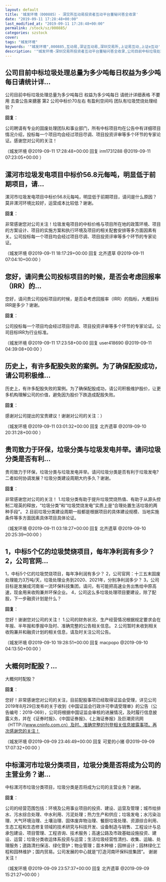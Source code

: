 ```yaml
---
layout: default
title: '城发环境（000885）- 深交所互动易投资者互动平台董秘问答全收录'
date: "2019-09-11 17:28:48+00:00"
last_modified_at: "2019-09-11 17:28:48+00:00"
permalink: /stock/sz/000885/
categories: szstock
cover: 
tags: "城发环境"
keywords: '"城发环境",000885,互动易,深证互动易,深圳交易所,上证易互动,上证e互动'
description: '"城发环境-深圳交易所投资者互动平台董秘问答全收录,公司目前中标垃圾处理总量为多少吨每日 权益为多少吨每日 请统计详细表格 不要用 去查公告来搪塞 第2 公司中标价70左右 有盈利空间吗 团队有垃圾焚烧处理经验？"'
---
```


## 公司目前中标垃圾处理总量为多少吨每日权益为多少吨每日请统计详...

公司目前中标垃圾处理总量为多少吨每日 权益为多少吨每日 请统计详细表格 不要用 去查公告来搪塞 第2 公司中标价70左右 有盈利空间吗 团队有垃圾焚烧处理经验？

**回复**：

公司聘请有专业的固废处理团队和事业部门，所有中标项目均在公告中有详细项目情况介绍，投标每一个项目均会经过项目尽调、项目投资评审等多个环节的专家论证。感谢您对公司的关注！ 

（城发环境  @2019-09-11 17:28:48+00:00 回复 irm1731288  @2019-09-11 07:23:05+00:00 ）

## 漯河市垃圾发电项目中标价56.8元每吨，明显低于前期项目，请...

漯河市垃圾发电项目中标价56.8元每吨，明显低于前期项目，请问是什么原因？莫非漯河环境比较好，运营成本比较低？谢谢。

**回复**：

非常感谢您对公司关注！垃圾发电项目的中标价格与项目所在地的政策环境、项目的方案设计、项目的实施方案和执行环境及项目的相关配套安排等多方面因素有关。公司投标每一个项目均会经过项目尽调、项目投资评审等多个环节的专家论证。 

（城发环境  @2019-09-11 18:17:29+00:00 回复 北齐遗草  @2019-09-11 07:04:10+00:00 ）

## 您好，请问贵公司投标项目的时候，是否会考虑回报率（IRR）的...

您好，请问贵公司投标项目的时候，是否会考虑回报率（IRR）的指标，大概目标IRR是多少？谢谢。

**回复**：

公司投标每一个项目均会经过项目尽调、项目投资评审等多个环节的专家论证。公司目标IRR为行业标准。 

（城发环境  @2019-09-11 17:23:58+00:00 回复 user418690  @2019-09-11 04:39:08+00:00 ）

## 历史上，有许多配股失败的案例。为了确保配股成功，请公司积极维...

历史上，有许多配股失败的案例。为了确保配股成功，请公司积极维护股价，让更多机构理解公司的价值，避免因为股价下跌造成配股失败。

**回复**：

感谢对公司提出的宝贵建议！谢谢对公司的关注：） 

（城发环境  @2019-09-11 03:01:32+00:00 回复 北齐遗草  @2019-09-10 20:31:28+00:00 ）

## 贵司致力于环保，垃圾分类与垃圾发电并举。请问垃圾分类是否有利...

贵司致力于环保，垃圾分类与垃圾发电并举。请问垃圾分类是否有利于垃圾发电?二者如何协调发展？垃圾分类建设周期大约多久？谢谢。

**回复**：

非常感谢您对公司的关注！
1.垃圾分类有助于提升垃圾焚烧热值、有助于从源头控制二噁英的释放，“垃圾分类”和“垃圾焚烧发电”实质上是“合理处置生活垃圾的两种手段”。
2.目前垃圾分类建设周期一般都是根据项目的具体建设规模、当地实施条件等多方面因素具体项目具体论证。 

（城发环境  @2019-09-11 03:18:27+00:00 回复 北齐遗草  @2019-09-10 20:25:39+00:00 ）

## 1，中标5个亿的垃圾焚烧项目，每年净利润有多少？2，公司官网...

1，中标5个亿的垃圾焚烧项目，每年净利润有多少？
2，公司官网：十三五末固废处理能力3万吨/天，垃圾处理业务到2020、2021年，分别净利润多少？
3，公司目标是发展成河南省一流环保科技集团，请问，有可能把高速业务出售给中原高速，现金用来收购兼并环保企业。
4，公司这么多垃圾处理项目要建设，除了配股，下一步融资计划是什么？

**回复**：

您好！谢谢您对公司的关注！
1.公司的财务状况、生产经营情况根据规定要求会在年报、半年报和季报中及时、准确完整的公告相关信息。
2.公司暂时未收到相关收购兼并和融资计划的相关信息，请及时关注公司公告。 

（城发环境  @2019-09-10 19:28:51+00:00 回复 macpopo  @2019-09-10 04:13:50+00:00 ）

## 大概何时配股？...

大概何时配股？

**回复**：

您好！非常感谢您对公司的关注，目前配股事项已经取得证监会受理，详见公司2019年8月29日发布的关于收到《中国证监会行政许可申请受理单》的公告（公告编号：2019-069），公司将根据中国证监会审核的进展情况，及时履行信息披露义务，并在《证券时报》、《中国证券报》、《上海证券报》及巨潮资讯网（HTTP://www.cninfo.com.cn）及时、准确完整的刊登相关信息披露事项。再次感谢您的关注！ 

（城发环境  @2019-09-09 23:46:49+00:00 回复 可爱的小猪  @2019-09-09 17:07:32+00:00 ）

## 中标漯河市垃圾分类项目，垃圾分类是否将成为公司的主营业务？谢...

中标漯河市垃圾分类项目，垃圾分类是否将成为公司的主营业务？谢谢。

**回复**：

公司的经营范围包括：环境及公用事业项目的投资、建设、运营及管理；城市给排水、污水综合处理、中水利用、污泥处理；热力生产和供应；垃圾发电；水污染治理、大气环境治理、土壤治理、固体废弃物治理、餐厨垃圾处理、资源综合利用、生态工程和生态修复领域的技术研究与科技开发、设备制造与销售、工程设计与总承包建设、项目管理、工程咨询、技术服务；高速公路及市政基础设施投资、建设、运营；垃圾分类收运体系投资与运营；生活垃圾经营性清扫、收集、运输、处理服务；道路清扫保洁、绿化管护；物业管理；苗木种植；园林设计；园林绿化工程和园林维护；国内贸易。公司发展的中心就是“打造河南环保科技集团”。
谢谢关注！ 

（城发环境  @2019-09-09 23:57:37+00:00 回复 北齐遗草  @2019-09-09 15:21:27+00:00 ）

